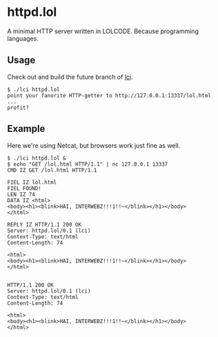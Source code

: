 httpd.lol
=========

A minimal HTTP server written in LOLCODE.  Because programming languages.

Usage
-----

Check out and build the future branch of [lci](https://github.com/justinmeza/lci/tree/future).

    $ ./lci httpd.lol
    point your fanorite HTTP-getter to http://127.0.0.1:13337/lol.html
    ...
    profit?


Example
-------

Here we're using Netcat, but browsers work just fine as well.

    $ ./lci httpd.lol &
    $ echo "GET /lol.html HTTP/1.1" | nc 127.0.0.1 13337
    CMD IZ GET /lol.html HTTP/1.1
    
    FIEL IZ lol.html
    FIEL FOUND!
    LEN IZ 74
    DATA IZ <html>
    <body><h1><blink>HAI, INTERWEBZ!!!1!!~</blink></h1></body>
    </html>
    
    REPLY IZ HTTP/1.1 200 OK
    Server: httpd.lol/0.1 (lci)
    Context-Type: text/html
    Content-Length: 74
    
    <html>
    <body><h1><blink>HAI, INTERWEBZ!!!1!!~</blink></h1></body>
    </html>
    
    
    HTTP/1.1 200 OK
    Server: httpd.lol/0.1 (lci)
    Context-Type: text/html
    Content-Length: 74
    
    <html>
    <body><h1><blink>HAI, INTERWEBZ!!!1!!~</blink></h1></body>
    </html>
